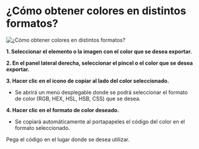 
# ¿Cómo obtener colores en distintos formatos?

![¿Cómo obtener colores en distintos formatos?](https://raw.githubusercontent.com/walter-lkmx/lkmx-design-knowledge/main/pages/img/copy-color.gif)


**1. Seleccionar el elemento o la imagen con el color que se desea exportar.**

**2. En el panel lateral derecha, seleccionar el pincel o el color que se desea exportar.**

**3. Hacer clic en el icono de copiar al lado del color seleccionado.**
- Se abrirá un menú desplegable donde se podrá seleccionar el formato de color (RGB, HEX, HSL, HSB, CSS) que se desea.

**4. Hacer clic en el formato de color deseado.**
- Se copiará automáticamente al portapapeles el código del color en el formato seleccionado.  
  
Pega el código en el lugar donde se desea utilizar.
